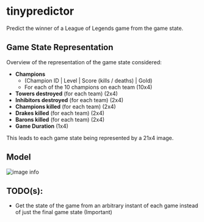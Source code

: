 # tinypredictor

Predict the winner of a League of Legends game from the game state.


## Game State Representation
Overview of the representation of the game state considered:
- **Champions** 
  - (Champion ID | Level | Score (kills / deaths) | Gold)
  - For each of the 10 champions on each team   (10x4)
- **Towers destroyed** (for each team)              (2x4)
- **Inhibitors destroyed** (for each team)          (2x4)
- **Champions killed** (for each team)              (2x4)
- **Drakes killed** (for each team)                 (2x4)
- **Barons killed** (for each team)                 (2x4)
- **Game Duration**                                 (1x4)

This leads to each game state being represented by a 21x4 image. 

## Model
![image info](./pictures/model.png)

## TODO(s):
- Get the state of the game from an arbitrary instant of each game instead of just the final game state (Important)
  
